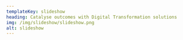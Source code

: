 ```yaml
---
templateKey: slideshow
heading: Catalyse outcomes with Digital Transformation solutions
img: /img/slideshow/slideshow.png
alt: slideshow
---
```


